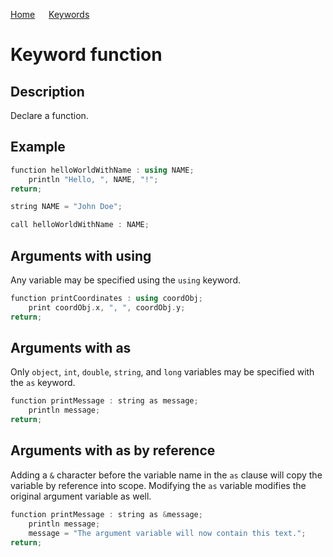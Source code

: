 [Home](https://github.com/puckowski/concert7/blob/master/) <span>&emsp;</span> [Keywords](https://github.com/puckowski/concert7/blob/master/keywords.md)

# Keyword function

## Description

Declare a function.

## Example

```cpp
function helloWorldWithName : using NAME;
    println "Hello, ", NAME, "!";
return;

string NAME = "John Doe";

call helloWorldWithName : NAME;
```

## Arguments with using

Any variable may be specified using the ```using``` keyword.

```cpp
function printCoordinates : using coordObj;
    print coordObj.x, ", ", coordObj.y;
return;
```

## Arguments with as

Only ```object```, ```int```, ```double```, ```string```, and ```long``` variables may be specified with the ```as``` keyword.

```cpp
function printMessage : string as message;
    println message;
return;
```

## Arguments with as by reference

Adding a ```&``` character before the variable name in the ```as``` clause will copy the variable by reference into scope. Modifying the ```as``` variable modifies the original argument variable as well.

```cpp
function printMessage : string as &message;
    println message;
    message = "The argument variable will now contain this text.";
return;
```
